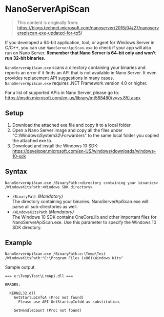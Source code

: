 # NanoServerApiScan

> This content is originally from: https://blogs.technet.microsoft.com/nanoserver/2016/04/27/nanoserverapiscan-exe-updated-for-tp5/

If you developed a 64-bit application, tool, or agent for Windows Server in C/C++, you can use `NanoServerApiScan.exe` to check if your app will also run on Nano Server. **Remember that Nano Server is 64-bit only and won’t run 32-bit binaries.**

`NanoServerApiScan.exe` scans a directory containing your binaries and reports an error if it finds an API that is not available in Nano Server. It even provides replacement API suggestions in many cases. `NanoServerApiScan.exe` requires .NET Framework version 4.0 or higher.

For a list of supported APIs in Nano Server, please go to: https://msdn.microsoft.com/en-us/library/mt588480(v=vs.85).aspx

## Setup

1. Download the attached exe file and copy it to a local folder
2. Open a Nano Server image and copy all the files under "C:\Windows\System32\Forwarders" to the same local folder you copied the attached exe to.
3. Download and install the Windows 10 SDK: https://developer.microsoft.com/en-US/windows/downloads/windows-10-sdk

## Syntax

```
NanoServerApiScan.exe /BinaryPath:<directory containing your binaries> /WindowsKitsPath:<Windows SDK directory>
```

- `/BinaryPath` _(Mandatory)_  
  The directory containing your binaries. NanoServerApiScan.exe will parse all sub-directories as well.
- `/WindowsKitsPath` _(Mandatory)_  
  The Windows 10 SDK contains OneCore.lib and other important files for NanoServerApiScan.exe. Use this parameter to specify the Windows 10 SDK directory.

## Example

```
NanoServerApiScan.exe /BinaryPath:e:\Temp\Test /WindowsKitsPath:"C:\Program Files (x86)\Windows Kits"
```

Sample output:

```
=== e:\Temp\Test\LrmApi.dll ===

ERRORS:

  KERNEL32.dll
    GetStartupInfoA (Proc not found)
      Please use API GetStartupInfoW as substitution.

    SetHandleCount (Proc not found)
```
